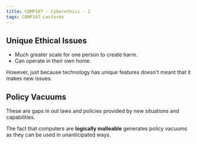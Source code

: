 ```yaml
---
title: COMP107 - Cyberethics - 2
tags: COMP107 Lectures
---
```

## Unique Ethical Issues
* Much greater scale for one person to create harm.
* Can operate in their own home.

However, just because technology has unique features doesn't meant that it makes new issues.

## Policy Vacuums
These are gaps in out laws and policies provided by new situations and capabilities.

The fact that computers are **logically malleable** generates policy vacuums as they can be used in unanticipated ways.